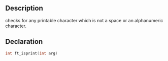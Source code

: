## Description
checks for any printable character which is not a space or an alphanumeric character.

## Declaration
```c
int ft_isprint(int arg)
```
